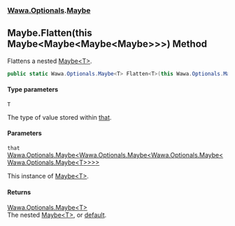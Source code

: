 ### [Wawa.Optionals](Wawa.Optionals.md 'Wawa.Optionals').[Maybe](Maybe.md 'Wawa.Optionals.Maybe')

## Maybe.Flatten<T>(this Maybe<Maybe<Maybe<Maybe<T>>>>) Method

Flattens a nested [Maybe&lt;T&gt;](Maybe_T_.md 'Wawa.Optionals.Maybe<T>').

```csharp
public static Wawa.Optionals.Maybe<T> Flatten<T>(this Wawa.Optionals.Maybe<Wawa.Optionals.Maybe<Wawa.Optionals.Maybe<Wawa.Optionals.Maybe<T>>>> that);
```
#### Type parameters

<a name='Wawa.Optionals.Maybe.Flatten_T_(thisWawa.Optionals.Maybe_Wawa.Optionals.Maybe_Wawa.Optionals.Maybe_Wawa.Optionals.Maybe_T____).T'></a>

`T`

The type of value stored within [that](Maybe.Flatten(Maybe).md#Wawa.Optionals.Maybe.Flatten_T_(thisWawa.Optionals.Maybe_Wawa.Optionals.Maybe_Wawa.Optionals.Maybe_Wawa.Optionals.Maybe_T____).that 'Wawa.Optionals.Maybe.Flatten<T>(this Wawa.Optionals.Maybe<Wawa.Optionals.Maybe<Wawa.Optionals.Maybe<Wawa.Optionals.Maybe<T>>>>).that').
#### Parameters

<a name='Wawa.Optionals.Maybe.Flatten_T_(thisWawa.Optionals.Maybe_Wawa.Optionals.Maybe_Wawa.Optionals.Maybe_Wawa.Optionals.Maybe_T____).that'></a>

`that` [Wawa.Optionals.Maybe&lt;](Maybe_T_.md 'Wawa.Optionals.Maybe<T>')[Wawa.Optionals.Maybe&lt;](Maybe_T_.md 'Wawa.Optionals.Maybe<T>')[Wawa.Optionals.Maybe&lt;](Maybe_T_.md 'Wawa.Optionals.Maybe<T>')[Wawa.Optionals.Maybe&lt;](Maybe_T_.md 'Wawa.Optionals.Maybe<T>')[T](Maybe.Flatten(Maybe).md#Wawa.Optionals.Maybe.Flatten_T_(thisWawa.Optionals.Maybe_Wawa.Optionals.Maybe_Wawa.Optionals.Maybe_Wawa.Optionals.Maybe_T____).T 'Wawa.Optionals.Maybe.Flatten<T>(this Wawa.Optionals.Maybe<Wawa.Optionals.Maybe<Wawa.Optionals.Maybe<Wawa.Optionals.Maybe<T>>>>).T')[&gt;](Maybe_T_.md 'Wawa.Optionals.Maybe<T>')[&gt;](Maybe_T_.md 'Wawa.Optionals.Maybe<T>')[&gt;](Maybe_T_.md 'Wawa.Optionals.Maybe<T>')[&gt;](Maybe_T_.md 'Wawa.Optionals.Maybe<T>')

This instance of [Maybe&lt;T&gt;](Maybe_T_.md 'Wawa.Optionals.Maybe<T>').

#### Returns
[Wawa.Optionals.Maybe&lt;](Maybe_T_.md 'Wawa.Optionals.Maybe<T>')[T](Maybe.Flatten(Maybe).md#Wawa.Optionals.Maybe.Flatten_T_(thisWawa.Optionals.Maybe_Wawa.Optionals.Maybe_Wawa.Optionals.Maybe_Wawa.Optionals.Maybe_T____).T 'Wawa.Optionals.Maybe.Flatten<T>(this Wawa.Optionals.Maybe<Wawa.Optionals.Maybe<Wawa.Optionals.Maybe<Wawa.Optionals.Maybe<T>>>>).T')[&gt;](Maybe_T_.md 'Wawa.Optionals.Maybe<T>')  
The nested [Maybe&lt;T&gt;](Maybe_T_.md 'Wawa.Optionals.Maybe<T>'), or [default](https://docs.microsoft.com/en-us/dotnet/csharp/language-reference/keywords/default 'https://docs.microsoft.com/en-us/dotnet/csharp/language-reference/keywords/default').